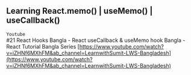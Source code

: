 ## Learning React.memo() | useMemo() | useCallback()

`Youtube`   
#21 React Hooks Bangla - React useCallback & useMemo hook Bangla - React Tutorial Bangla Series
[https://www.youtube.com/watch?v=iZHNf6MXhFM&ab_channel=LearnwithSumit-LWS-Bangladesh](https://www.youtube.com/watch?v=iZHNf6MXhFM&ab_channel=LearnwithSumit-LWS-Bangladesh)